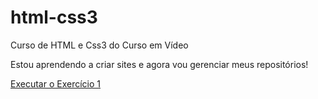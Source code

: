 # html-css3
 Curso de HTML e Css3 do Curso em Vídeo

 Estou aprendendo a criar sites e agora vou gerenciar meus repositórios!

 <a href="https://EsterTavares2024.github.io/html-css3/modulo1/001/index.html"> Executar o Exercício 1 </a>
